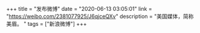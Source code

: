 +++
title = "发布微博"
date = "2020-06-13 03:05:01"
link = "https://weibo.com/2381077925/J6qjceQXv"
description = "美国媒体，简称美眉。 "
tags = ["新浪微博"]
+++

